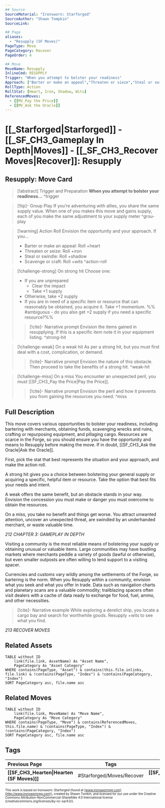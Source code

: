```yaml
---
## Source
SourceMaterial: "Ironsworn: Starforged"
SourceAuthor: "Shawn Tompkin"
SourceLink: 

## Page
aliases:
  - "Resupply (SF Moves)"
PageType: Move
PageCategory: Recover
PageOrder: 4

## Move
MoveName: Resupply
InlineCmd: RESUPPLY
Trigger: "When you attempt to bolster your readiness"
Approach: ["Barter or make an appeal","Threaten or sieze","Steal or swindle","Scavenge or craft"]
RollType: Action
RollStat: [Heart, Iron, Shadow, Wits]
ReferencedMoves: 
  - [[MV_Pay the Price]]
  - [[MV_Ask the Oracle]]
---
```

# [[_Starforged|Starforged]] - [[_SF_CH3_Gameplay In Depth|Moves]] - [[_SF_CH3_Recover Moves|Recover]]: Resupply
## Resupply: Move Card
>[!abstract]  Trigger and Preparation
>**When you attempt to bolster your readiness...** ^trigger

> [!tip]- Group Play
> If you’re adventuring with allies, you share the same supply value. When one of you makes this move and gains supply, each of you make the same adjustment to your supply meter ^grou-play

> [!warning] Action Roll
> Envision the opportunity and your approach. If you… 
>- Barter or make an appeal: Roll +heart
>- Threaten or seize: Roll +iron
>- Steal or swindle: Roll +shadow
>- Scavenge or craft: Roll +wits ^action-roll

> [!challenge-strong] On strong hit
> Choose one:
>- If you are unprepared
>	- Clear the impact
>	- Take +1 supply
>- Otherwise, take +2 supply
>- If you are in need of a specific item or resource that can reasonably be obtained, you acquire it. Take +1 momentum. %% #ambiguous - do you also get +2 supply if you need a specific resource?%%
> > [!cite]- Narrative prompt
> > Envision the items gained in resupplying.  If this is a specific item note it in your equipment listing. ^strong-hit

> [!challenge-weak] On a weak hit
> As per a strong hit, but you must first deal with a cost, complication, or demand. 
> > [!cite]- Narrative prompt
> > Envision the nature of this obstacle.  Then proceed to take the benefits of a strong hit. ^weak-hit

> [!challenge-miss] On a miss
>  You encounter an unexpected peril, you must [[SF_CH3_Pay the Price|Pay the Price]].
> > [!cite]- Narrative prompt
> > Envision the peril and how it prevents you from gaining the resources you need. ^miss

## Full Description
This move covers various opportunities to bolster your readiness, including bartering with merchants, obtaining funds, scavenging wrecks and ruins, crafting or repurposing equipment, and pillaging cargo. Resources are scarce in the Forge, so you should ensure you have the opportunity and means to Resupply before making the move. If in doubt, [[SF_CH3_Ask the Oracle|Ask the Oracle]]. 

First, pick the stat that best represents the situation and your approach, and make the action roll. 

A strong hit gives you a choice between bolstering your general supply or acquiring a specific, helpful item or resource. Take the option that best fits your needs and intent. 

A weak offers the same benefit, but an obstacle stands in your way. Envision the concession you must make or danger you must overcome to obtain the resources. 

On a miss, you take no benefit and things get worse. You attract unwanted attention, uncover an unexpected threat, are swindled by an underhanded merchant, or waste valuable time. 

*212 CHAPTER 3: GAMEPLAY IN DEPTH*

Visiting a community is the most reliable means of bolstering your supply or obtaining unusual or valuable items. Large communities may have bustling markets where merchants peddle a variety of goods (lawful or otherwise), but even smaller outposts are often willing to lend support to a visiting spacer. 

Currencies and customs vary wildly among the settlements of the Forge, so bartering is the norm. When you Resupply within a community, envision what you seek and what you offer in trade. Data such as navigation charts and planetary scans are a valuable commodity; trailblazing spacers often visit dealers with a cache of data ready to exchange for food, fuel, ammo, and other necessities.

> [!cite]- Narrative example
> While exploring a derelict ship, you locate a cargo bay and search for worthwhile goods. Resupply +wits to see what you find. 

*213 RECOVER MOVES*

## Related Assets
```dataview
TABLE without ID
	link(file.link, AssetName) As "Asset Name",
	PageCategory As "Asset Category"
WHERE contains(PageType, "Asset") & contains(this.file.inlinks, file.link) & !contains(PageType, "Index") & !contains(PageCategory, "Index")
SORT PageCategory asc, file.name asc
```

## Related Moves
```dataview
TABLE without ID
	link(file.link, MoveName) As "Move Name",
	PageCategory As "Move Category"
WHERE contains(PageType, "Move") & contains(ReferencedMoves, this.file.name) & !contains(PageType, "Index") & !contains(PageCategory, "Index")
SORT PageCategory asc, file.name asc
```

## Tags
| Previous Page | Tags | Next Page |
|:--- |:---:| ---:|
| **[[SF_CH3_Hearten\|Hearten (SF Moves)]]** | #Starforged/Moves/Recover | **[[SF_CH3_Repair\|Repair (SF Moves)]]** |

<font size=-2>This work is based on Ironsworn: Starforged (found at [www.ironswornrpg.com](http://www.ironswornrpg.com)), created by Shawn Tomkin, and licensed for our use under the Creative Commons Attribution-NonCommercial-ShareAlike 4.0 International license  (creativecommons.org/licenses/by-nc-sa/4.0/).</font>